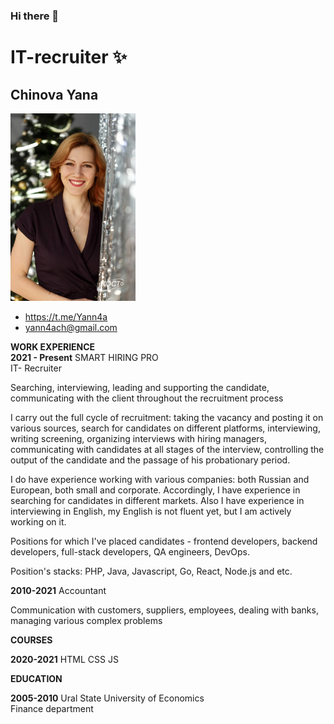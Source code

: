### Hi there 👋

<!--
**yann4a/yann4a** is a ✨ _special_ ✨ repository because its `README.md` (this file) appears on your GitHub profile.

Here are some ideas to get you started:

- 🔭 I’m currently working on ...
- 🌱 I’m currently learning ...
- 👯 I’m looking to collaborate on ...
- 🤔 I’m looking for help with ...
- 💬 Ask me about ...
- 📫 How to reach me: ...
- 😄 Pronouns: ...
- ⚡ Fun fact: ...
-->

# IT-recruiter ✨
## Chinova Yana
<div> 
<!-- ![](Chinova_foto1.jpg) -->
  <img src="Chinova_foto1.jpg" alt="photo" width="200"/>
  <ul> 
    <li><a href="link:https://t.me/Yann4a">https://t.me/Yann4a</a></li>
    <li><a href="mailto:yann4ach@gmail.com">yann4ach@gmail.com</a></b>
  </ul>
</div> 

<div>
  <p><b>WORK EXPERIENCE</b><br>
  <b>2021 - Present</b>  SMART HIRING PRO <br> IT- Recruiter</p>
  <p>Searching, interviewing, leading and supporting the candidate,<br>communicating with the client throughout the recruitment process</p>
  
   <p> I carry out the full cycle of recruitment: taking the vacancy and posting it on various sources, search for candidates on different platforms, interviewing, writing screening, organizing interviews with hiring managers, communicating with candidates at all stages of the interview, controlling the output of the candidate and the passage of his probationary period.</p>
  
   <p> I do have experience working with various companies: both Russian and European, both small and corporate. Accordingly, I have experience in searching for candidates in different markets. Also I have experience in interviewing in English, my English is not fluent yet, but I am actively working on it.</p>
  
   <p> Positions for which I've placed candidates - frontend developers, backend developers, full-stack developers, QA engineers, DevOps.</p>
   <p> Position's stacks: PHP, Java, Javascript, Go, React, Node.js and etc.</p>
  
  <p><b>2010-2021</b> Accountant</p>
  <p>Communication with customers, suppliers, employees, dealing with banks, managing various complex problems</p>
  <p><b>COURSES</b><br>
  <p><b>2020-2021</b> HTML CSS JS</p>
  <p><b>EDUCATION</b><br>
  <p><b>2005-2010</b> Ural State University of Economics<br>Finance department</p>  
</div>
